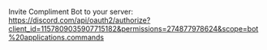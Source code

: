 Invite Compliment Bot to your server: https://discord.com/api/oauth2/authorize?client_id=1157809035907715182&permissions=274877978624&scope=bot%20applications.commands